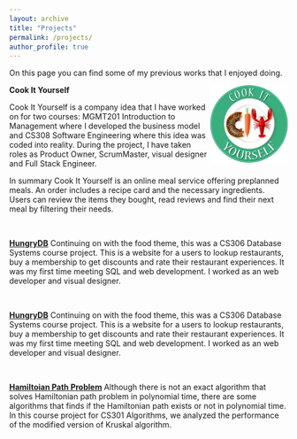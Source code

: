 ```yaml
---
layout: archive
title: "Projects"
permalink: /projects/
author_profile: true
---
```


On this page you can find some of my previous works that I enjoyed doing.

**Cook It Yourself**
<img style="float: right;" src="/images/logo.png" alt="Company Logo" width="140"/>

Cook It Yourself is a company idea that I have worked on for two courses: MGMT201 Introduction to Management where I developed the business model and CS308 Software Engineering where this idea was coded into reality. During the project, I have taken roles as Product Owner, ScrumMaster, visual designer and Full Stack Engineer.

In summary Cook It Yourself is an online meal service offering preplanned meals. An order includes a recipe card and the necessary ingredients. Users can review the items they bought, read reviews and find their next meal by filtering their needs.

&nbsp;

**[HungryDB](https://github.com/gozgun/CS306-hungrydb)**
Continuing on with the food theme, this was a CS306 Database Systems course project. This is a website for a users to lookup restaurants, buy a membership to get discounts and rate their restaurant experiences. It was my first time meeting SQL and web development. I worked as an web developer and visual designer.

&nbsp;

**[HungryDB](https://github.com/gozgun/CS306-hungrydb)**
Continuing on with the food theme, this was a CS306 Database Systems course project. This is a website for a users to lookup restaurants, buy a membership to get discounts and rate their restaurant experiences. It was my first time meeting SQL and web development. I worked as an web developer and visual designer.

&nbsp;

**[Hamiltoian Path Problem](https://github.com/gozgun/CS301-HamiltonianPath)**
Although there is not an exact algorithm that solves Hamiltonian path problem in polynomial time, there are some algorithms that finds if the Hamiltonian path exists or not in polynomial time. In this course project for CS301 Algorithms, we analyzed the performance of the modified version of Kruskal algorithm.
